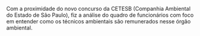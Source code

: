 Com a proximidade do novo concurso da CETESB (Companhia Ambiental do Estado de São Paulo), fiz a análise do quadro de funcionários com foco em
entender como os técnicos ambientais são remunerados nesse órgão ambiental.
